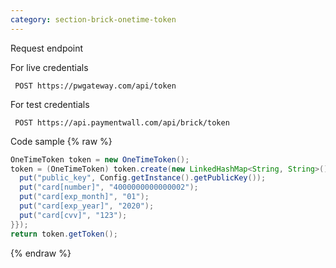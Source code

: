 ```yaml
---
category: section-brick-onetime-token
---
```

Request endpoint

For live credentials
```
 POST https://pwgateway.com/api/token
```

For test credentials

```
 POST https://api.paymentwall.com/api/brick/token
```

Code sample
{% raw  %}
```java
OneTimeToken token = new OneTimeToken();
token = (OneTimeToken) token.create(new LinkedHashMap<String, String>(){{
  put("public_key", Config.getInstance().getPublicKey());
  put("card[number]", "4000000000000002");
  put("card[exp_month]", "01");
  put("card[exp_year]", "2020");
  put("card[cvv]", "123");
}});
return token.getToken();
```
{% endraw %}